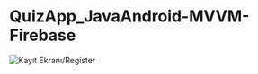 # QuizApp_JavaAndroid-MVVM-Firebase</br>

![Kayıt Ekranı/Register](http://www.bayramkus.com/twitterclone/AppImage/AppImage1.PNG)  
